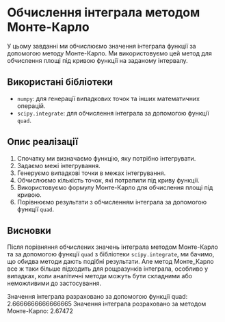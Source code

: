 # Обчислення інтеграла методом Монте-Карло

У цьому завданні ми обчислюємо значення інтеграла функції за допомогою методу Монте-Карло. Ми використовуємо цей метод для обчислення площі під кривою функції на заданому інтервалу.

## Використані бібліотеки

- `numpy`: для генерації випадкових точок та інших математичних операцій.
- `scipy.integrate`: для обчислення інтеграла за допомогою функції `quad`.

## Опис реалізації

1. Спочатку ми визначаємо функцію, яку потрібно інтегрувати.
2. Задаємо межі інтегрування.
3. Генеруємо випадкові точки в межах інтегрування.
4. Обчислюємо кількість точок, які потрапили під криву функції.
5. Використовуємо формулу Монте-Карло для обчислення площі під кривою.
6. Порівнюємо результати з обчисленням інтеграла за допомогою функції `quad`.

## Висновки

Після порівняння обчислених значень інтеграла методом Монте-Карло та за допомогою функції `quad` з бібліотеки `scipy.integrate`, ми бачимо, що обидва методи дають подібні результати. Але метод Монте_Карло все ж таки більше підходить для рощразунків інтеграла, особливо у випадках, коли аналітичні методи можуть бути складними або неможливими до застосування.

Значення інтеграла разраховано за допомогою функції quad: 2.6666666666666665
Значення інтеграла розраховано за методом Монте-Карло: 2.67472


